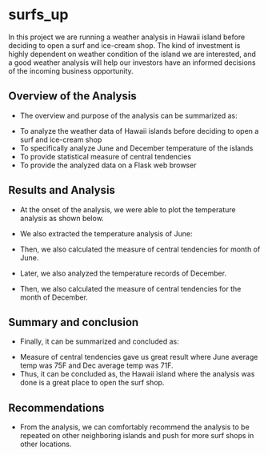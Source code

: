 # surfs_up
In this project we are running a weather analysis in Hawaii island before deciding to open a surf and ice-cream shop. The kind of investment is highly dependent on weather condition of the island we are interested, and a good weather analysis will help our investors have an informed decisions of the incoming business opportunity.   
## Overview of the Analysis

   * The overview and purpose of the analysis can be summarized as:
   - To analyze the weather data of Hawaii islands before deciding to open a surf and ice-cream shop
   - To specifically analyze June and December temperature of the islands
   - To provide statistical measure of central tendencies
   - To provide the analyzed data on a Flask web browser
## Results and Analysis

   * At the onset of the analysis, we were able to plot the temperature analysis as shown below.


   * We also extracted the temperature analysis of June:


   * Then, we also calculated the measure of central tendencies for month of June.


   * Later, we also analyzed the temperature records of December.


   * Then, we also calculated the measure of central tendencies for the month of December.


## Summary and conclusion

   * Finally, it can be summarized and concluded as:
   - Measure of central tendencies gave us great result where June average temp was 75F and Dec average temp was 71F.
   - Thus, it can be concluded as, the Hawaii island where the analysis was done is a great place to open the surf shop.

## Recommendations
   * From the analysis, we can comfortably recommend the analysis to be repeated on other neighboring islands and push for more surf shops in other locations.